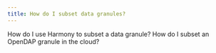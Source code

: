 ```yaml
---
title: How do I subset data granules?
---
```


How do I use Harmony to subset a data granule?
How do I subset an OpenDAP granule in the cloud?  